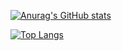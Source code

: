   [![Anurag's GitHub stats](https://github-readme-stats.vercel.app/api?username=TallesSC&show_icons=true&count_private=true&theme=outrun&include_all_commits=true)](https://github.com/anuraghazra/github-readme-stats)

[![Top Langs](https://github-readme-stats.vercel.app/api/top-langs/?username=TallesSC&layout=compact&theme=outrun&show_icons=true&count_private=true&include_all_commits=true)](https://github.com/anuraghazra/github-readme-stats)  

